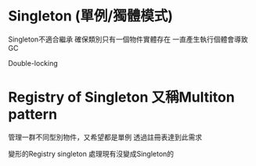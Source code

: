 ﻿# Singleton (單例/獨體模式)

Singleton不適合繼承
確保類別只有一個物件實體存在
一直產生執行個體會導致GC

Double-locking


# Registry of Singleton 又稱Multiton pattern
管理一群不同型別物件，又希望都是單例
透過註冊表達到此需求

變形的Registry singleton 
處理現有沒變成Singleton的
